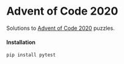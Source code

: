 # Advent of Code 2020
Solutions to [Advent of Code 2020](https://adventofcode.com/2020) puzzles.
#### Installation
```
pip install pytest
```
